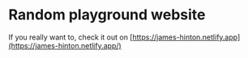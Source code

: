 # Random playground website
If you really want to, check it out on [https://james-hinton.netlify.app](https://james-hinton.netlify.app/)

